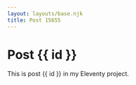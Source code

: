 ```yaml
---
layout: layouts/base.njk
title: Post 15655
---
```


# Post {{ id }}

This is post {{ id }} in my Eleventy project.
